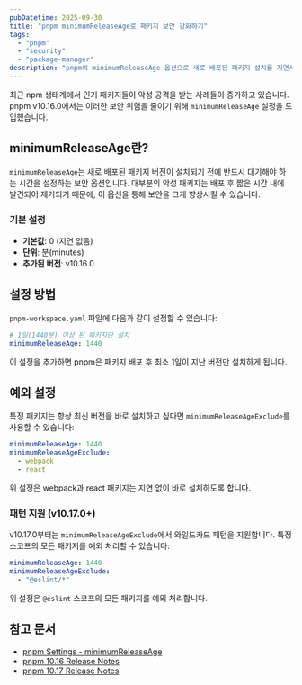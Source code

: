 ```yaml
---
pubDatetime: 2025-09-30
title: "pnpm minimumReleaseAge로 패키지 보안 강화하기"
tags:
  - "pnpm"
  - "security"
  - "package-manager"
description: "pnpm의 minimumReleaseAge 옵션으로 새로 배포된 패키지 설치를 지연시켜 보안을 강화하는 방법"
---
```


최근 npm 생태계에서 인기 패키지들이 악성 공격을 받는 사례들이 증가하고 있습니다. pnpm v10.16.0에서는 이러한 보안 위험을 줄이기 위해 `minimumReleaseAge` 설정을 도입했습니다.

## minimumReleaseAge란?

`minimumReleaseAge`는 새로 배포된 패키지 버전이 설치되기 전에 반드시 대기해야 하는 시간을 설정하는 보안 옵션입니다. 대부분의 악성 패키지는 배포 후 짧은 시간 내에 발견되어 제거되기 때문에, 이 옵션을 통해 보안을 크게 향상시킬 수 있습니다.

### 기본 설정

- **기본값**: 0 (지연 없음)
- **단위**: 분(minutes)
- **추가된 버전**: v10.16.0

## 설정 방법

`pnpm-workspace.yaml` 파일에 다음과 같이 설정할 수 있습니다:

```yaml
# 1일(1440분) 이상 된 패키지만 설치
minimumReleaseAge: 1440
```

이 설정을 추가하면 pnpm은 패키지 배포 후 최소 1일이 지난 버전만 설치하게 됩니다.

## 예외 설정

특정 패키지는 항상 최신 버전을 바로 설치하고 싶다면 `minimumReleaseAgeExclude`를 사용할 수 있습니다:

```yaml
minimumReleaseAge: 1440
minimumReleaseAgeExclude:
  - webpack
  - react
```

위 설정은 webpack과 react 패키지는 지연 없이 바로 설치하도록 합니다.

### 패턴 지원 (v10.17.0+)

v10.17.0부터는 `minimumReleaseAgeExclude`에서 와일드카드 패턴을 지원합니다. 특정 스코프의 모든 패키지를 예외 처리할 수 있습니다:

```yaml
minimumReleaseAge: 1440
minimumReleaseAgeExclude:
  - "@eslint/*"
```

위 설정은 `@eslint` 스코프의 모든 패키지를 예외 처리합니다.

## 참고 문서

- [pnpm Settings - minimumReleaseAge](https://pnpm.io/settings#minimumreleaseage)
- [pnpm 10.16 Release Notes](https://pnpm.io/blog/releases/10.16)
- [pnpm 10.17 Release Notes](https://pnpm.io/blog/releases/10.17)
